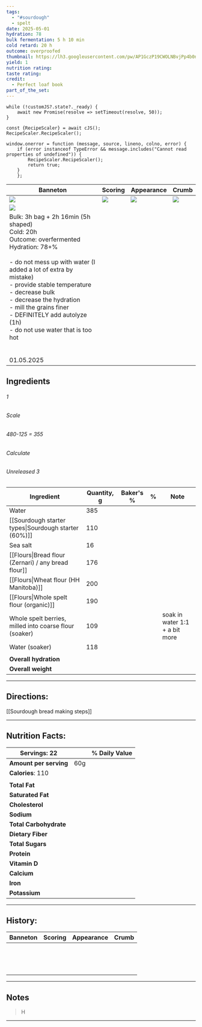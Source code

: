 ```yaml
---
tags:
  - "#sourdough"
  - spelt
date: 2025-05-01
hydration: 78
bulk fermentation: 5 h 10 min
cold retard: 20 h
outcome: overproofed
thumbnail: https://lh3.googleusercontent.com/pw/AP1GczP19CWOLNBvjPp4b0nmZSN5wRJ693DxpXZkg8b1FtPTJeXqj1KV1d9Hzxoa_7GS2XG7a4OWlpGB8cRv5nmFvH1LySEteV5bWiovKrB0918yj9SSQhQ0ske4BytNc2cPUMXYx4EKUcyfj3cTo4ouMNfx=w1204-h903-s-no-gm?authuser=0
yield: 1
nutrition rating: 
taste rating: 
credit:
  - Perfect loaf book
part_of_the_set:
---
```

```dataviewjs
while (!customJS?.state?._ready) { 
	await new Promise(resolve => setTimeout(resolve, 50)); 
} 

const {RecipeScaler} = await cJS();
RecipeScaler.RecipeScaler();

window.onerror = function (message, source, lineno, colno, error) {
	if (error instanceof TypeError && message.includes("Cannot read properties of undefined")) {
		RecipeScaler.RecipeScaler();
		return true;
	}
    };
```

| Banneton                                                                                                                                                                                                                                                                                                                                                                     | Scoring                                                                                                                                                                                                                             | Appearance                                                                                                                                                                                                                           | Crumb                                                                                                                                                                                                                                |
| ---------------------------------------------------------------------------------------------------------------------------------------------------------------------------------------------------------------------------------------------------------------------------------------------------------------------------------------------------------------------------- | ----------------------------------------------------------------------------------------------------------------------------------------------------------------------------------------------------------------------------------- | ------------------------------------------------------------------------------------------------------------------------------------------------------------------------------------------------------------------------------------ | ------------------------------------------------------------------------------------------------------------------------------------------------------------------------------------------------------------------------------------ |
| ![](https://lh3.googleusercontent.com/pw/AP1GczPXSoDlLFkTzzkg-pZMfMespTeRYZvK51P3E2WSykcHrN7LU1tJmzVTk3eOAuVwT8HZQ-Rk3fjbIAB08eWzUshQF7WVcfv9YBPkSU34qBQKtAc-VrXnJ-wfgv-2zbvWdFKol7r3PreQAqpBg0cc4PF6=w1204-h903-s-no-gm?authuser=0)                                                                                                                                         | ![](https://lh3.googleusercontent.com/pw/AP1GczNmysuNLd6T4IQIGe7qDrTidPYHjKH2zoq-hEAnOdeLiPJpmSu3WDpisJj7ndhbNfNsPVrxMrkUYNOtdDi_KZjr0Q35h1PyDNP7SeqLWQL-9BxcLJupsvW3TX96bs4qf1F8qHLtd9WPbwuKw4PnfeK2=w677-h903-s-no-gm?authuser=0) | ![](https://lh3.googleusercontent.com/pw/AP1GczP19CWOLNBvjPp4b0nmZSN5wRJ693DxpXZkg8b1FtPTJeXqj1KV1d9Hzxoa_7GS2XG7a4OWlpGB8cRv5nmFvH1LySEteV5bWiovKrB0918yj9SSQhQ0ske4BytNc2cPUMXYx4EKUcyfj3cTo4ouMNfx=w1204-h903-s-no-gm?authuser=0) | ![](https://lh3.googleusercontent.com/pw/AP1GczNeIb978NlgHADEcv4bbtBUx12owzbChIaH7WWtRQSt20AhqK-bdAorq9TWs2inXRktONpcg3iisPsv6tZf0q6RQC7Xxev0XxI8DiyQddW_iJj498C1WDBrMnb0bPVFf2vgNGxNv9M8y4E7sHfDlTYm=w1204-h903-s-no-gm?authuser=0) |
| ![](https://lh3.googleusercontent.com/pw/AP1GczM7U2bEQ048BnSfZx5_7Up5TTXpKYfHvXU_rXGVSo2-wZWljIlmr0ceDAUAhEQQbY8RVygz13GOr5sfhfM7aM0nrPjcq0dPUsrtHU_cN1W6RVuhyiu_-Q5DicdYOxlvf20AAjGJlEHFExI3Vqwf6gnU=w1204-h903-s-no-gm?authuser=0)                                                                                                                                         |                                                                                                                                                                                                                                     |                                                                                                                                                                                                                                      |                                                                                                                                                                                                                                      |
| Bulk: 3h bag + 2h 16min (5h shaped)<br>Cold: 20h<br>Outcome: overfermented<br>Hydration: 78+%<br><br>- do not mess up with water (I added a lot of extra by mistake)<br>- provide stable temperature<br>- decrease bulk<br>- decrease the hydration<br>- mill the grains finer<br>- DEFINITELY add autolyze (1h)<br>- do not use water that is too hot<br><br><br>01.05.2025 |                                                                                                                                                                                                                                     |                                                                                                                                                                                                                                      |                                                                                                                                                                                                                                      |


## Ingredients

###### 1
###### Scale
###### 480-125 = 355
###### Calculate
###### Unreleased 3

| Ingredient                                             | Quantity, g | Baker's % | %   | Note                           |
| ------------------------------------------------------ | ----------- | --------- | --- | ------------------------------ |
| Water                                                  | 385         |           |     |                                |
| [[Sourdough starter types\|Sourdough starter (60%)]]   | 110         |           |     |                                |
| Sea salt                                               | 16          |           |     |                                |
| [[Flours\|Bread flour (Zernari) / any bread flour]]    | 176         |           |     |                                |
| [[Flours\|Wheat flour (HH Manitoba)]]                  | 200         |           |     |                                |
| [[Flours\|Whole spelt flour (organic)]]                | 190         |           |     |                                |
| Whole spelt berries, milled into coarse flour (soaker) | 109         |           |     | soak in water 1:1 + a bit more |
| Water (soaker)                                         | 118         |           |     |                                |
|                                                        |             |           |     |                                |
| **Overall hydration**                                  |             |           |     |                                |
| **Overall weight**                                     |             |           |     |                                |





---
## Directions:

[[Sourdough bread making steps]]

---
## Nutrition Facts:

| **Servings:** 22       |       | % Daily Value |
| ---------------------- | ----- | ------------- |
| **Amount per serving** | 60g   |               |
| **Calories**: 110      |       |               |
|                        |       |               |
| **Total Fat**          |       |               |
| **Saturated Fat**      |       |               |
| **Cholesterol**        |       |               |
| **Sodium**             |       |               |
| **Total Carbohydrate** |       |               |
| **Dietary Fiber**      |       |               |
| **Total Sugars**       |       |               |
| **Protein**            |       |               |
| **Vitamin D**          |       |               |
| **Calcium**            |       |               |
| **Iron**               |       |               |
| **Potassium**          |       |               |

---
## History:

| Banneton                                                                                                                                                                                                                                                                                                                                                                                                                                            | Scoring                                                                                                                                                                                                                              | Appearance                                                                                                                                                                                                                           | Crumb                                                                                                                                                                                                                                |
| --------------------------------------------------------------------------------------------------------------------------------------------------------------------------------------------------------------------------------------------------------------------------------------------------------------------------------------------------------------------------------------------------------------------------------------------------- | ------------------------------------------------------------------------------------------------------------------------------------------------------------------------------------------------------------------------------------ | ------------------------------------------------------------------------------------------------------------------------------------------------------------------------------------------------------------------------------------ | ------------------------------------------------------------------------------------------------------------------------------------------------------------------------------------------------------------------------------------ |
|                                                                                                                                                                                                                                                                                                                                                                                                                                                     |                                                                                                                                                                                                                                      |                                                                                                                                                                                                                                      |                                                                                                                                                                                                                                      |
|                                                                                                                                                                                                                                                                                                                                                                                                                                                     |                                                                                                                                                                                                                                      |                                                                                                                                                                                                                                      |                                                                                                                                                                                                                                      |
|                                                                                                                                                                                                                                                                                                                                                                                                                                                     |                                                                                                                                                                                                                                      |                                                                                                                                                                                                                                      |                                                                                                                                                                                                                                      |
|                                                                                                                                                                                                                                                                                                                                                                                                                                                     |                                                                                                                                                                                                                                      |                                                                                                                                                                                                                                      |                                                                                                                                                                                                                                      |
|                                                                                                                                                                                                                                                                                                                                                                                                                                                     |                                                                                                                                                                                                                                      |                                                                                                                                                                                                                                      |                                                                                                                                                                                                                                      |
|                                                                                                                                                                                                                                                                                                                                                                                                                                                     |                                                                                                                                                                                                                                      |                                                                                                                                                                                                                                      |                                                                                                                                                                                                                                      |
|                                                                                                                                                                                                                                                                                                                                                                                                                                                     |                                                                                                                                                                                                                                      |                                                                                                                                                                                                                                      |                                                                                                                                                                                                                                      |
|                                                                                                                                                                                                                                                                                                                                                                                                                                                     |                                                                                                                                                                                                                                      |                                                                                                                                                                                                                                      |                                                                                                                                                                                                                                      |
|                                                                                                                                                                                                                                                                                                                                                                                                                                                     |                                                                                                                                                                                                                                      |                                                                                                                                                                                                                                      |                                                                                                                                                                                                                                      |
|                                                                                                                                                                                                                                                                                                                                                                                                                                                     |                                                                                                                                                                                                                                      |                                                                                                                                                                                                                                      |                                                                                                                                                                                                                                      |
|                                                                                                                                                                                                                                                                                                                                                                                                                                                     |                                                                                                                                                                                                                                      |                                                                                                                                                                                                                                      |                                                                                                                                                                                                                                      |
|                                                                                                                                                                                                                                                                                                                                                                                                                                                     |                                                                                                                                                                                                                                      |                                                                                                                                                                                                                                      |                                                                                                                                                                                                                                      |
|                                                                                                                                                                                                                                                                                                                                                                                                                                                     |                                                                                                                                                                                                                                      |                                                                                                                                                                                                                                      |                                                                                                                                                                                                                                      |
|                                                                                                                                                                                                                                                                                                                                                                                                                                                     |                                                                                                                                                                                                                                      |                                                                                                                                                                                                                                      |                                                                                                                                                                                                                                      |

---
## Notes

> H

---



